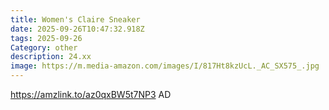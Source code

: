 ```yaml
---
title: Women's Claire Sneaker
date: 2025-09-26T10:47:32.918Z
tags: 2025-09-26
Category: other
description: 24.xx
image: https://m.media-amazon.com/images/I/817Ht8kzUcL._AC_SX575_.jpg
---
```

https://amzlink.to/az0qxBW5t7NP3
AD
